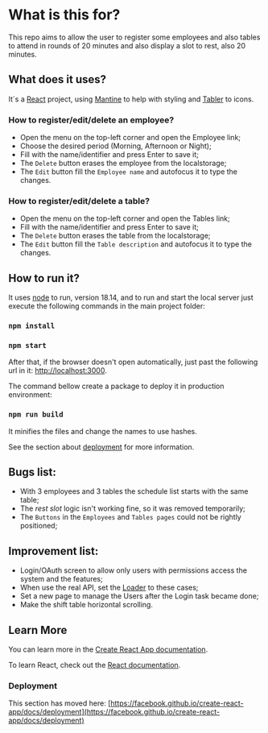 # What is this for?

This repo aims to allow the user to register some employees and also tables to attend in rounds of 20 minutes and also display a slot to rest, also 20 minutes.

## What does it uses?

It´s a [React](https://reactjs.org/) project, using [Mantine](https://mantine.dev/) to help with styling and [Tabler](https://tabler-icons-react.vercel.app/) to icons.

### How to register/edit/delete an employee?

* Open the menu on the top-left corner and open the Employee link;
* Choose the desired period (Morning, Afternoon or Night);
* Fill with the name/identifier and press Enter to save it;
* The `Delete` button erases the employee from the localstorage;
* The `Edit`  button fill the `Employee name` and autofocus it to type the changes.

### How to register/edit/delete a table?

* Open the menu on the top-left corner and open the Tables link;
* Fill with the name/identifier and press Enter to save it;
* The `Delete` button erases the table from the localstorage;
* The `Edit`  button fill the `Table description` and autofocus it to type the changes.

## How to run it?

It uses [node](https://nodejs.org/en/) to run, version 18.14, and to run and start the local server just execute the following commands in the main project folder:

### `npm install`

### `npm start`

After that, if the browser doesn't open automatically, just past the following url in it: [http://localhost:3000](http://localhost:3000).

The command bellow create a package to deploy it in production environment:

### `npm run build`

It minifies the files and change the names to use hashes.

See the section about [deployment](https://facebook.github.io/create-react-app/docs/deployment) for more information.

## Bugs list:

* With 3 employees and 3 tables the schedule list starts with the same table;
* The *rest slot* logic isn't working fine, so it was removed temporarily;
* The `Buttons` in the `Employees` and `Tables pages` could not be rightly positioned;

## Improvement list:

* Login/OAuth screen to allow only users with permissions access the system and the features;
* When use the real API, set the [Loader](https://mantine.dev/core/loader/) to these cases;
* Set a new page to manage the Users after the Login task became done;
* Make the shift table horizontal scrolling.

## Learn More

You can learn more in the [Create React App documentation](https://facebook.github.io/create-react-app/docs/getting-started).

To learn React, check out the [React documentation](https://reactjs.org/).

### Deployment

This section has moved here: [https://facebook.github.io/create-react-app/docs/deployment](https://facebook.github.io/create-react-app/docs/deployment)
